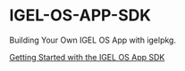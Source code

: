 # IGEL-OS-APP-SDK

Building Your Own IGEL OS App with igelpkg.

[Getting Started with the IGEL OS App SDK](utils/Getting-Started-with-the-IGEL-OS-App-SDK.pdf)
